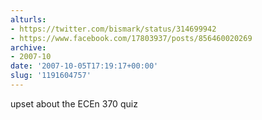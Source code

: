 ```yaml
---
alturls:
- https://twitter.com/bismark/status/314699942
- https://www.facebook.com/17803937/posts/856460020269
archive:
- 2007-10
date: '2007-10-05T17:19:17+00:00'
slug: '1191604757'
---
```


upset about the ECEn 370 quiz

